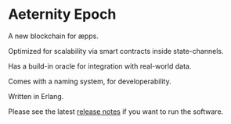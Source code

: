 Aeternity Epoch
==========

A new blockchain for æpps. 

Optimized for scalability via smart contracts inside state-channels.

Has a build-in oracle for integration with real-world data.

Comes with a naming system, for developerability. 

Written in Erlang. 

Please see the latest [release notes](RELEASE-NOTES.md) if you want to run the software.

